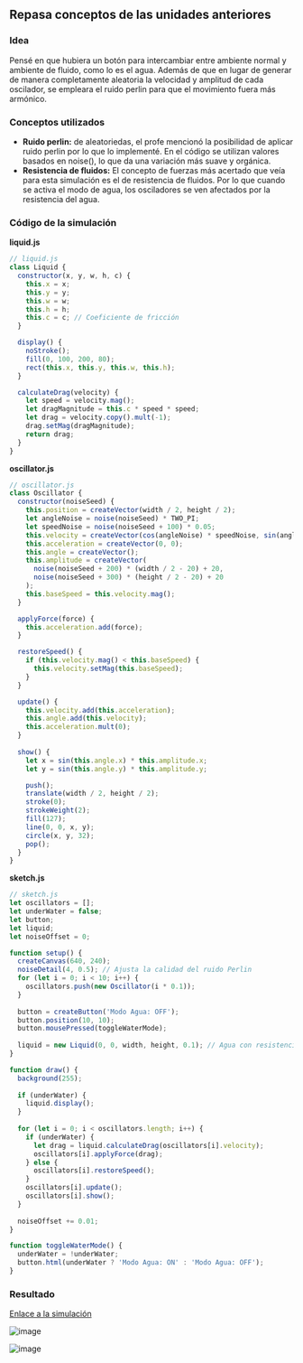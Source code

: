 ## Repasa conceptos de las unidades anteriores
### Idea
Pensé en que hubiera un botón para intercambiar entre ambiente normal y ambiente de fluido, como lo es el agua. Además de que en lugar de generar de manera completamente aleatoria la velocidad y amplitud de cada oscilador, se empleara el ruido perlin para que el movimiento fuera más armónico.
### Conceptos utilizados
- **Ruido perlin:** de aleatoriedas, el profe mencionó la posibilidad de aplicar ruido perlin por lo que lo implementé. En el código se utilizan valores basados en noise(), lo que da una variación más suave y orgánica.
- **Resistencia de fluidos:** El concepto de fuerzas más acertado que veía para esta simulación es el de resistencia de fluidos. Por lo que cuando se activa el modo de agua, los osciladores se ven afectados por la resistencia del agua.
### Código de la simulación
**liquid.js**
``` js
// liquid.js
class Liquid {
  constructor(x, y, w, h, c) {
    this.x = x;
    this.y = y;
    this.w = w;
    this.h = h;
    this.c = c; // Coeficiente de fricción
  }

  display() {
    noStroke();
    fill(0, 100, 200, 80);
    rect(this.x, this.y, this.w, this.h);
  }

  calculateDrag(velocity) {
    let speed = velocity.mag();
    let dragMagnitude = this.c * speed * speed;
    let drag = velocity.copy().mult(-1);
    drag.setMag(dragMagnitude);
    return drag;
  }
}
```

**oscillator.js**
``` js
// oscillator.js
class Oscillator {
  constructor(noiseSeed) {
    this.position = createVector(width / 2, height / 2);
    let angleNoise = noise(noiseSeed) * TWO_PI;
    let speedNoise = noise(noiseSeed + 100) * 0.05;
    this.velocity = createVector(cos(angleNoise) * speedNoise, sin(angleNoise) * speedNoise);
    this.acceleration = createVector(0, 0);
    this.angle = createVector();
    this.amplitude = createVector(
      noise(noiseSeed + 200) * (width / 2 - 20) + 20, 
      noise(noiseSeed + 300) * (height / 2 - 20) + 20
    );
    this.baseSpeed = this.velocity.mag();
  }

  applyForce(force) {
    this.acceleration.add(force);
  }

  restoreSpeed() {
    if (this.velocity.mag() < this.baseSpeed) {
      this.velocity.setMag(this.baseSpeed);
    }
  }

  update() {
    this.velocity.add(this.acceleration);
    this.angle.add(this.velocity);
    this.acceleration.mult(0);
  }
  
  show() {
    let x = sin(this.angle.x) * this.amplitude.x;
    let y = sin(this.angle.y) * this.amplitude.y;

    push();
    translate(width / 2, height / 2);
    stroke(0);
    strokeWeight(2);
    fill(127);
    line(0, 0, x, y);
    circle(x, y, 32);
    pop();
  }
}
```

**sketch.js**
``` js
// sketch.js
let oscillators = [];
let underWater = false;
let button;
let liquid;
let noiseOffset = 0;

function setup() {
  createCanvas(640, 240);
  noiseDetail(4, 0.5); // Ajusta la calidad del ruido Perlin
  for (let i = 0; i < 10; i++) {
    oscillators.push(new Oscillator(i * 0.1));
  }
  
  button = createButton('Modo Agua: OFF');
  button.position(10, 10);
  button.mousePressed(toggleWaterMode);
  
  liquid = new Liquid(0, 0, width, height, 0.1); // Agua con resistencia
}

function draw() {
  background(255);
  
  if (underWater) {
    liquid.display();
  }
  
  for (let i = 0; i < oscillators.length; i++) {
    if (underWater) {
      let drag = liquid.calculateDrag(oscillators[i].velocity);
      oscillators[i].applyForce(drag);
    } else {
      oscillators[i].restoreSpeed();
    }
    oscillators[i].update();
    oscillators[i].show();
  }
  
  noiseOffset += 0.01;
}

function toggleWaterMode() {
  underWater = !underWater;
  button.html(underWater ? 'Modo Agua: ON' : 'Modo Agua: OFF');
}
```
### Resultado
[Enlace a la simulación](https://editor.p5js.org/SofiaLezcanoArenas/sketches/vwxzoOke9)

![image](https://github.com/user-attachments/assets/209bc3d4-9894-4f2c-8224-b1e15243e6b2)

![image](https://github.com/user-attachments/assets/85830214-6449-4f0e-87ce-5e4809530194)
